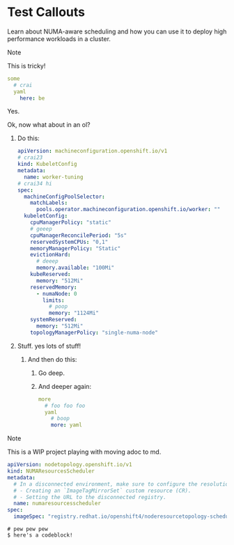 # Test Callouts

Learn about NUMA-aware scheduling and how you can use it to deploy high performance workloads in a cluster.

> [!NOTE]
> This is tricky!

``` yaml
some
  # crai
  yaml
    here: be
```

Yes.

Ok, now what about in an ol?

1.  Do this:

    ``` yaml
    apiVersion: machineconfiguration.openshift.io/v1
    # crai23
    kind: KubeletConfig
    metadata:
      name: worker-tuning
    # crai34 hi
    spec:
      machineConfigPoolSelector:
        matchLabels:
          pools.operator.machineconfiguration.openshift.io/worker: ""
      kubeletConfig:
        cpuManagerPolicy: "static"
        # geeep
        cpuManagerReconcilePeriod: "5s"
        reservedSystemCPUs: "0,1"
        memoryManagerPolicy: "Static"
        evictionHard:
          # deeep
          memory.available: "100Mi"
        kubeReserved:
          memory: "512Mi"
        reservedMemory:
          - numaNode: 0
            limits:
              # poop
              memory: "1124Mi"
        systemReserved:
          memory: "512Mi"
        topologyManagerPolicy: "single-numa-node"
    ```

2.  Stuff. yes lots of stuff!

    1.  And then do this:

        1.  Go deep.

        2.  And deeper again:

            ``` yaml
            more
              # foo foo foo
              yaml
                # boop
                more: yaml
            ```

> [!NOTE]
> This is a WIP project playing with moving adoc to md.

``` yaml
apiVersion: nodetopology.openshift.io/v1
kind: NUMAResourcesScheduler
metadata:
  # In a disconnected environment, make sure to configure the resolution of this image by either:
  # - Creating an `ImageTagMirrorSet` custom resource (CR).
  # - Setting the URL to the disconnected registry.
  name: numaresourcesscheduler
spec:
  imageSpec: "registry.redhat.io/openshift4/noderesourcetopology-scheduler-rhel9:v2"
```

``` terminal
# pew pew pew
$ here's a codeblock!
```
